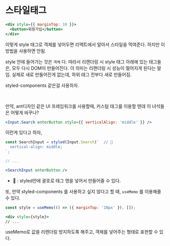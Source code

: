 # 스타일태그

```jsx
<div style={{ marginTop: 10 }}>
  <button>회원가입</button>
</div>
```

이렇게 style 태그로 객체를 넣어두면 리액트에서 알아서 스타일을 먹여준다. 하지만 이 방법을 사용하면 안됨.

style 안에 들어가는 것은 `객체` 다. 따라서 리랜더링 시 style 태그 아래에 있는 태그들은, 모두 다시 DOM이 만들어진다. 이 의미는 리랜더링 시 성능이 떨어지게 된다는 말임. 실제로 새로 만들어진게 없는데, 하위 태그 전부다 새로 만들어짐.

styled-components 같은걸 사용하자.

<br/>

만약, ant디자인 같은 UI 프레임워크를 사용할때, 커스텀 태그를 이용할 텐데 이 녀석들은 어떻게 바꾸나?

```jsx
<Input.Search enterButton style={{ verticalAlign: 'middle' }} />
```

이런게 있다고 하자,

```jsx
const SearchInput = styled(Input.Search)`  // 🚀
  vertical-align: middle;
`;

// ...

<SearchInput enterButton />
```

- 🚀 : styled안에 괄호로 태그 명을 넣어서 만들어줄 수 있다.

또, 만약 styled-components 를 사용하고 싶지 않다고 할 때, `useMemo` 를 이용해줄 수 있다.

```jsx
const style = useMemo(() => ({ marginTop: '10px' }), []);

<div style={style}>
// ...
```

useMemo로 값을 리렌더링 방지하도록 해주고, 객체를 넣어주는 형태로 표현할 수 있다.

